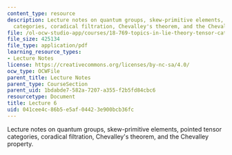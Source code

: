 ```yaml
---
content_type: resource
description: Lecture notes on quantum groups, skew-primitive elements, pointed tensor
  categories, coradical filtration, Chevalley's theorem, and the Chevalley property.
file: /ol-ocw-studio-app/courses/18-769-topics-in-lie-theory-tensor-categories-spring-2009/041cee4c86b5e5af04423e900bcb36fc_MIT18_769S09_lec06.pdf
file_size: 425134
file_type: application/pdf
learning_resource_types:
- Lecture Notes
license: https://creativecommons.org/licenses/by-nc-sa/4.0/
ocw_type: OCWFile
parent_title: Lecture Notes
parent_type: CourseSection
parent_uid: 1bdabde7-582a-7207-a355-f2b5fd84cbc6
resourcetype: Document
title: Lecture 6
uid: 041cee4c-86b5-e5af-0442-3e900bcb36fc
---
```

Lecture notes on quantum groups, skew-primitive elements, pointed tensor categories, coradical filtration, Chevalley's theorem, and the Chevalley property.